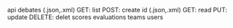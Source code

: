 api
    debates (.json,.xml)
        GET: list
        POST: create
        id (.json,.xml)
            GET: read
            PUT: update
            DELETE: delet
    scores
    evaluations
    teams
    users
